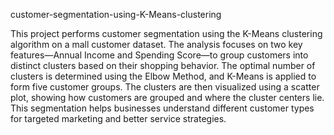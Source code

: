 customer-segmentation-using-K-Means-clustering

This project performs customer segmentation using the K-Means clustering algorithm on a mall customer dataset. The analysis focuses on two key features—Annual Income and Spending Score—to group customers into distinct clusters based on their shopping behavior. The optimal number of clusters is determined using the Elbow Method, and K-Means is applied to form five customer groups. The clusters are then visualized using a scatter plot, showing how customers are grouped and where the cluster centers lie. This segmentation helps businesses understand different customer types for targeted marketing and better service strategies.
